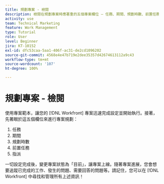 ```yaml
---
title: 規劃專案 - 檢閱
description: 檢閱在規劃專案時應著重的五個專案欄位 — 任務、期間、規劃時數、前置任務和指派。
activity: use
team: Technical Marketing
feature: Work Management
type: Tutorial
role: User
level: Beginner
jira: KT-10152
exl-id: dfc53caa-5aa1-406f-ac31-de2cd1096202
source-git-commit: 4568e4e47b719e2dee35357d42674613112a9c43
workflow-type: tm+mt
source-wordcount: '107'
ht-degree: 100%

---
```


# 規劃專案 - 檢閱

使用專案範本，讓您的 [!DNL  Workfront] 專案迅速完成設定並開始執行。接著，先著眼於這五個欄位來進行專案規劃：

1. 任務
1. 期間
1. 規劃時數
1. 前置任務
1. 指派

一切設定完成後，變更專案狀態為「目前」，讓專案上線。隨著專案進展，您會想要追蹤已完成的工作、發生的問題、需要回答的問題等。請記住，您可以在 [!DNL Workfront] 中尋找和管理所有上述資訊！

<!--
footer urls for the LP
Plan a project 
Edit projects
Overview of the project planned start date
Overview of the project planned completion date
Tasks overview
Task duration and duration types 
Use task predecessors 
Modify multiple user assignments in a task list
Notifications: Information about work assigned to me 
-->
